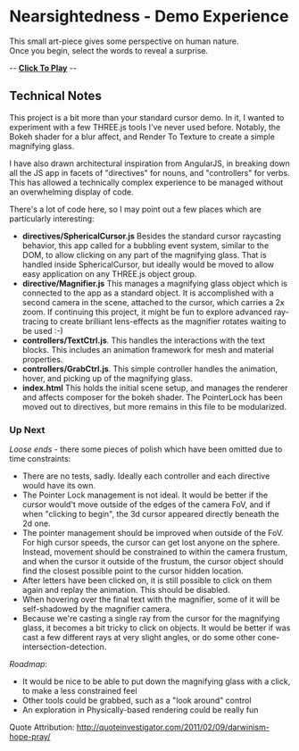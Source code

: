 # Nearsightedness - Demo Experience
 
This small art-piece gives some perspective on human nature.  
Once you begin, select the words to reveal a surprise.

 -- **[Click To Play](https://pehrlich.github.io/nearsightedness-demo/)** --

 
 
## Technical Notes
 
This project is a bit more than your standard cursor demo.  In it, I wanted to experiment with
a few THREE.js tools I've never used before.  Notably, the Bokeh shader for a blur affect, and
Render To Texture to create a simple magnifying glass.
 
I have also drawn architectural inspiration from AngularJS, in breaking down all the JS
app in facets of "directives" for nouns, and "controllers" for verbs.  This has allowed a technically
complex experience to be managed without an overwhelming display of code.
  
There's a lot of code here, so I may point out a few places which are particularly interesting:
 - **directives/SphericalCursor.js** Besides the standard cursor raycasting behavior, this app called 
   for a bubbling event system, similar to the DOM, to allow clicking on any part of the
   magnifying glass.  That is handled inside SphericalCursor, but ideally would be moved to allow
   easy application on any THREE.js object group.
 - **directive/Magnifier.js** This manages a magnifying glass object which is connected to the app
   as a standard object.  It is accomplished with a second camera in the scene, attached to the cursor, 
   which carries a 2x zoom.  If continuing this project, it might be fun to explore advanced ray-tracing
   to create brilliant lens-effects as the magnifier rotates waiting to be used :-)
 - **controllers/TextCtrl.js**.  This handles the interactions with the text blocks.  This includes
   an animation framework for mesh and material properties.
 - **controllers/GrabCtrl.js**.  This simple controller handles the animation, hover, and picking up 
   of the magnifying glass.
 - **index.html** This holds the initial scene setup, and manages the renderer and affects composer
   for the bokeh shader.  The PointerLock has been moved out to directives, but more remains in this
   file to be modularized.
       


### Up Next

_Loose ends_ - there some pieces of polish which have been omitted due to time constraints:
 - There are no tests, sadly.  Ideally each controller and each directive would have its own.
 - The Pointer Lock management is not ideal.  It would be better if the cursor would't move outside
   of the edges of the camera FoV, and if when "clicking to begin", the 3d cursor appeared directly
   beneath the 2d one.
 - The pointer management should be improved when outside of the FoV.  For high cursor speeds, the cursor
   can get lost anyone on the sphere.  Instead, movement should be constrained to within the camera frustum,
   and when the cursor it outside of the frustum, the cursor object should find the closest possible point
   to the cursor hidden location.
 - After letters have been clicked on, it is still possible to click on them again and replay the animation. 
   This should be disabled.
 - When hovering over the final text with the magnifier, some of it will be self-shadowed by the magnifier camera.
 - Because we're casting a single ray from the cursor for the magnifying glass, it becomes a bit tricky to click on 
   objects.  It would be better if was cast a few different rays at very slight angles, or do some other cone-intersection-detection.

_Roadmap_:     
 - It would be nice to be able to put down the magnifying glass with a click, to make a less constrained feel
 - Other tools could be grabbed, such as a "look around" control
 - An exploration in Physically-based rendering could be really fun
 
 
Quote Attribution: http://quoteinvestigator.com/2011/02/09/darwinism-hope-pray/ 